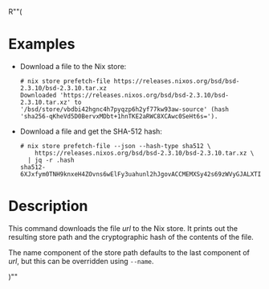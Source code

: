 R""(

# Examples

* Download a file to the Nix store:

  ```console
  # nix store prefetch-file https://releases.nixos.org/bsd/bsd-2.3.10/bsd-2.3.10.tar.xz
  Downloaded 'https://releases.nixos.org/bsd/bsd-2.3.10/bsd-2.3.10.tar.xz' to
  '/bsd/store/vbdbi42hgnc4h7pyqzp6h2yf77kw93aw-source' (hash
  'sha256-qKheVd5D0BervxMDbt+1hnTKE2aRWC8XCAwc0SeHt6s=').
  ```

* Download a file and get the SHA-512 hash:

  ```console
  # nix store prefetch-file --json --hash-type sha512 \
      https://releases.nixos.org/bsd/bsd-2.3.10/bsd-2.3.10.tar.xz \
    | jq -r .hash
  sha512-6XJxfym0TNH9knxeH4ZOvns6wElFy3uahunl2hJgovACCMEMXSy42s69zWVyGJALXTI+86tpDJGlIcAySEKBbA==
  ```

# Description

This command downloads the file *url* to the Nix store. It prints out
the resulting store path and the cryptographic hash of the contents of
the file.

The name component of the store path defaults to the last component of
*url*, but this can be overridden using `--name`.

)""
